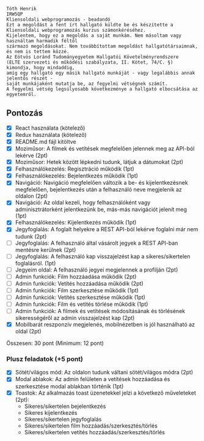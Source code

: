 ```
Tóth Henrik
IRW5QP
Kliensoldali webprogramozás - beadandó
Ezt a megoldást a fent írt hallgató küldte be és készítette a Kliensoldali webprogramozás kurzus számonkéréséhez.
Kijelentem, hogy ez a megoldás a saját munkám. Nem másoltam vagy használtam harmadik féltől
származó megoldásokat. Nem továbbítottam megoldást hallgatótársaimnak, és nem is tettem közzé.
Az Eötvös Loránd Tudományegyetem Hallgatói Követelményrendszere
(ELTE szervezeti és működési szabályzata, II. Kötet, 74/C. §) kimondja, hogy mindaddig,
amíg egy hallgató egy másik hallgató munkáját - vagy legalábbis annak jelentős részét -
saját munkájaként mutatja be, az fegyelmi vétségnek számít.
A fegyelmi vétség legsúlyosabb következménye a hallgató elbocsátása az egyetemről.
```
## Pontozás

- [x] React használata (kötelező)
- [x] Redux használata (kötelező)
- [x] README.md fájl kitöltve
- [x] Moziműsor: A filmek és vetítések megfelelően jelennek meg az API-ból lekérve (2pt)
- [x] Moziműsor: Hetek között lépkedni tudunk, látjuk a dátumokat (2pt)
- [x] Felhasználókezelés: Regisztráció működik (1pt)
- [x] Felhasználókezelés: Bejelentkezés működik (1pt)
- [x] Navigáció: Navigáció megfelelően változik a be- és kijelentkezésnek megfelelően, bejelentkezés után a felhasználó neve megjelenik az oldalon (2pt)
- [x] Navigáció: Az oldal kezeli, hogy felhasználóként vagy adminisztrátorként jelentkezünk be, más-más navigációt jelenít meg (1pt)
- [x] Felhasználókezelés: Kijelentkezés működik (1pt)
- [x] Jegyfoglalás: A foglalt helyekre a REST API-ból lekérve foglalni már nem tudunk (2pt)
- [ ] Jegyfoglalás: A felhasználó által vásárolt jegyek a REST API-ban mentésre kerülnek (2pt)
- [ ] Jegyfoglalás: A felhasználó kap visszajelzést kap a sikeres/sikertelen foglalásról. (1pt)
- [ ] Jegyeim oldal: A felhasználó jegyei megjelennek a profilján (2pt)
- [ ] Admin funkciók: Film hozzáadása működik (2pt)
- [ ] Admin funkciók: Vetítés hozzáadása működik (2pt)
- [ ] Admin funkciók: Film szerkesztése működik (1pt)
- [ ] Admin funkciók: Vetítés szerkesztése működik (1pt)
- [ ] Admin funkciók: Film és vetítés törlése működik (1pt)
- [ ] Admin funkciók: A filmek és vetítések módosításának és törlésének sikerességéről az admin visszajelzést kap (2pt)
- [x] Mobilbarát reszponzív megjelenés, mobilnézetben is jól használható az oldal (2pt)

Összesen: 30 pont (Minimum: 12 pont)

### Plusz feladatok (+5 pont)
- [x] Sötét/világos mód: Az oldalon tudunk váltani sötét/világos módra (2pt)
- [x] Modal ablakok: Az admin felületen a vetítések hozzáadása és szerkesztése modal ablakban történik (1pt)
- [x] Toastok: Az alkalmazás toast üzenetekkel jelzi a következő műveleteket (2pt):
  - Sikeres/sikertelen bejelentkezés
  - Sikeres kijelentkezés
  - Sikeres/sikertelen jegyfoglalás
  - Sikeres/sikertelen film hozzáadás/szerkesztés/törlés
  - Sikeres/sikertelen vetítés hozzáadás/szerkesztés/törlés

